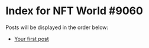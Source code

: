 # Index for NFT World #9060
Posts will be displayed in the order below:

- [Your first post](./001-first.md)

